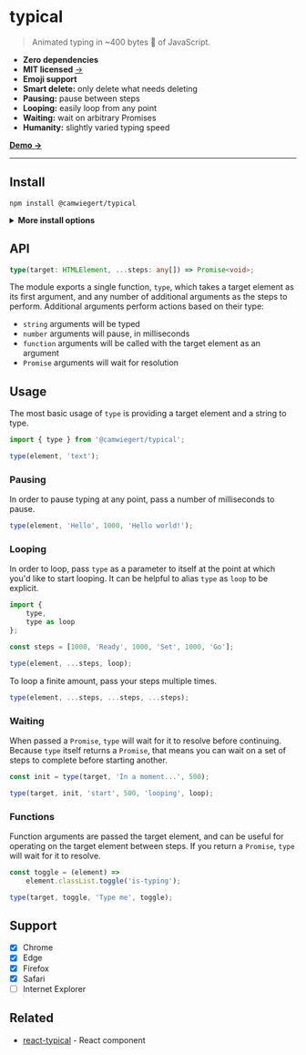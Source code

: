 # typical

> Animated typing in ~400 bytes :blowfish: of JavaScript.

- **Zero dependencies**
- **MIT licensed** [→](https://github.com/camwiegert/typical/tree/master/LICENSE)
- **Emoji support**
- **Smart delete:** only delete what needs deleting
- **Pausing:** pause between steps
- **Looping:** easily loop from any point
- **Waiting:** wait on arbitrary Promises
- **Humanity:** slightly varied typing speed

[**Demo →**](https://codepen.io/camwiegert/pen/rNNepYo)

---

## Install

```shell
npm install @camwiegert/typical
```

<details>
  <summary><strong>More install options</strong></summary>
  <p>Instead of using a package manager, you can download <code>typical.js</code> from <a href="https://raw.githubusercontent.com/camwiegert/typical/master/typical.js">GitHub</a> and import it locally or import it directly from a CDN like <a href="https://unpkg.com/@camwiegert/typical">unpkg</a>.</p>
</details>

## API

```typescript
type(target: HTMLElement, ...steps: any[]) => Promise<void>;
```

The module exports a single function, `type`, which takes a target element as its first argument, and any number of additional arguments as the steps to perform. Additional arguments perform actions based on their type:

- `string` arguments will be typed
- `number` arguments will pause, in milliseconds
- `function` arguments will be called with the target element as an argument
- `Promise` arguments will wait for resolution

## Usage

The most basic usage of `type` is providing a target element and a string to type.

```javascript
import { type } from '@camwiegert/typical';

type(element, 'text');
```

### Pausing

In order to pause typing at any point, pass a number of milliseconds to pause.

```javascript
type(element, 'Hello', 1000, 'Hello world!');
```

### Looping

In order to loop, pass `type` as a parameter to itself at the point at which you'd like to start looping. It can be helpful to alias `type` as `loop` to be explicit.

```javascript
import {
    type,
    type as loop
};

const steps = [1000, 'Ready', 1000, 'Set', 1000, 'Go'];

type(element, ...steps, loop);
```

To loop a finite amount, pass your steps multiple times.

```javascript
type(element, ...steps, ...steps, ...steps);
```

### Waiting

When passed a `Promise`, `type` will wait for it to resolve before continuing. Because `type` itself returns a `Promise`, that means you can wait on a set of steps to complete before starting another.

```javascript
const init = type(target, 'In a moment...', 500);

type(target, init, 'start', 500, 'looping', loop);
```

### Functions

Function arguments are passed the target element, and can be useful for operating on the target element between steps. If you return a `Promise`, `type` will wait for it to resolve.

```javascript
const toggle = (element) =>
    element.classList.toggle('is-typing');

type(target, toggle, 'Type me', toggle);
```

## Support

- [x] Chrome
- [x] Edge
- [x] Firefox
- [x] Safari
- [ ] Internet Explorer

## Related

- [react-typical](https://github.com/catalinmiron/react-typical) - React component
